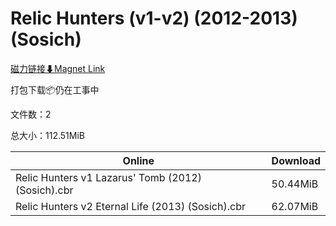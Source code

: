 # Relic Hunters (v1-v2) (2012-2013) (Sosich)

[磁力链接⬇Magnet Link](magnet:?xt=urn:btih:960a1137e7f991d3659fb1f338370c2adf3254b5&dn=Relic%20Hunters%20%28v1-v2%29%20%282012-2013%29%20%28Sosich%29)

打包下载📦仍在工事中

文件数：2

总大小：112.51MiB

Online | Download
--- | ---
Relic Hunters v1 Lazarus' Tomb (2012) (Sosich).cbr | 50.44MiB
Relic Hunters v2 Eternal Life (2013) (Sosich).cbr | 62.07MiB